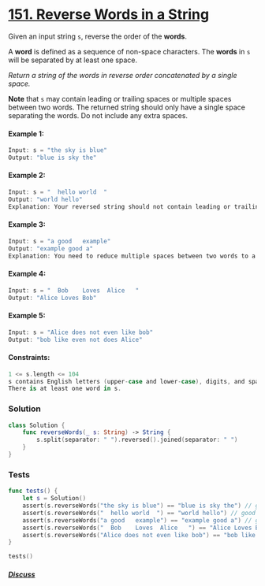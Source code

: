 # [151. Reverse Words in a String](https://leetcode.com/problems/reverse-words-in-a-string/)

Given an input string ```s```, reverse the order of the **words**.

A **word** is defined as a sequence of non-space characters. The **words** in ```s``` will be separated by at least one space.

*Return a string of the words in reverse order concatenated by a single space.*

**Note** that ```s``` may contain leading or trailing spaces or multiple spaces between two words. The returned string should only have a single space separating the words. Do not include any extra spaces.

#### Example 1:
```swift
Input: s = "the sky is blue"
Output: "blue is sky the"
```
#### Example 2:
```swift
Input: s = "  hello world  "
Output: "world hello"
Explanation: Your reversed string should not contain leading or trailing spaces.
```

#### Example 3:
```swift
Input: s = "a good   example"
Output: "example good a"
Explanation: You need to reduce multiple spaces between two words to a single space in the reversed string.
```

#### Example 4:
```swift
Input: s = "  Bob    Loves  Alice   "
Output: "Alice Loves Bob"
```

#### Example 5:
```swift
Input: s = "Alice does not even like bob"
Output: "bob like even not does Alice"
```

#### Constraints:
```swift
1 <= s.length <= 104
s contains English letters (upper-case and lower-case), digits, and spaces ' '.
There is at least one word in s.
```

### Solution
```swift
class Solution {
    func reverseWords(_ s: String) -> String {
        s.split(separator: " ").reversed().joined(separator: " ")
    }
}
```
### Tests
```swift
func tests() {
    let s = Solution()
    assert(s.reverseWords("the sky is blue") == "blue is sky the") // good
    assert(s.reverseWords("  hello world  ") == "world hello") // good
    assert(s.reverseWords("a good   example") == "example good a") // good
    assert(s.reverseWords("  Bob    Loves  Alice   ") == "Alice Loves Bob") // good
    assert(s.reverseWords("Alice does not even like bob") == "bob like even not does Alice") // good
}

tests()
```

##### [Discuss](https://leetcode.com/problems/reverse-words-in-a-string/discuss/1126820/Swift%3A-Reverse-Words-in-a-String)
